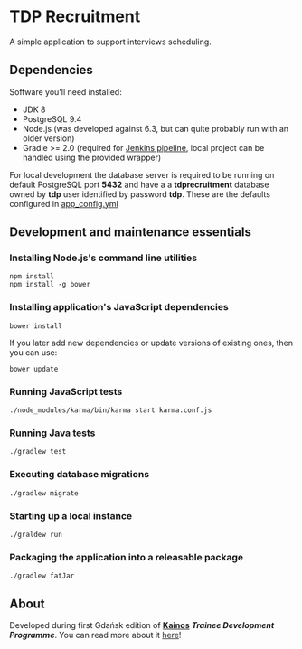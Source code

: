 TDP Recruitment
===============

A simple application to support interviews scheduling.

## Dependencies

Software you'll need installed:
- JDK 8
- PostgreSQL 9.4
- Node.js (was developed against 6.3, but can quite probably run with an older version)
- Gradle >= 2.0 (required for [Jenkins pipeline](https://jenkins.io/doc/pipeline/), local project can be handled using the provided wrapper)

For local development the database server is required to be running on default PostgreSQL port **5432** and have a a **tdprecruitment** database owned by **tdp** user identified by password **tdp**. These are the defaults configured in [app_config.yml](src/main/resources/app_config.yml)

## Development and maintenance essentials

### Installing Node.js's command line utilities

```
npm install
npm install -g bower
```

### Installing application's JavaScript dependencies

```
bower install
```
If you later add new dependencies or update versions of existing ones, then you can use:
```
bower update
```

### Running JavaScript tests

```
./node_modules/karma/bin/karma start karma.conf.js
```

### Running Java tests

```
./gradlew test
```

### Executing database migrations

```
./gradlew migrate
```

### Starting up a local instance

```
./graldew run
```

### Packaging the application into a releasable package

```
./gradlew fatJar
```

## About

Developed during first Gdańsk edition of [**Kainos**](https://www.kainos.pl/) **_Trainee Development Programme_**. You can read more about it [here](https://www.kainos.com/training-in-kainos/)!
